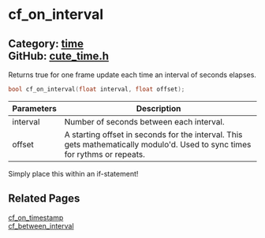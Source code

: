 [//]: # (This file is automatically generated by Cute Framework's docs parser.)
[//]: # (Do not edit this file by hand!)
[//]: # (See: https://github.com/RandyGaul/cute_framework/blob/master/samples/docs_parser.cpp)
[](../header.md ':include')

# cf_on_interval

Category: [time](/api_reference?id=time)  
GitHub: [cute_time.h](https://github.com/RandyGaul/cute_framework/blob/master/include/cute_time.h)  
---

Returns true for one frame update each time an interval of seconds elapses.

```cpp
bool cf_on_interval(float interval, float offset);
```

Parameters | Description
--- | ---
interval | Number of seconds between each interval.
offset | A starting offset in seconds for the interval. This gets mathematically modulo'd. Used to sync times for rythms or repeats.
Simply place this within an if-statement!

## Related Pages

[cf_on_timestamp](/time/cf_on_timestamp.md)  
[cf_between_interval](/time/cf_between_interval.md)  
